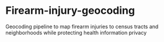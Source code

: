 # Firearm-injury-geocoding
Geocoding pipeline to map firearm injuries to census tracts and neighborhoods while protecting health information privacy
